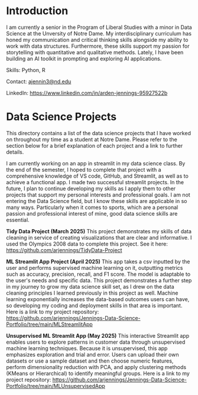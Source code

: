

Introduction
======================================
I am currently a senior in the Program of Liberal Studies with a minor in Data Science at the Unversity of Notre Dame. My interdisciplinary curriculum has honed my communication and critical thinking skills alongside my ability to work with data structures. Furthermore, these skills support my passion for storytelling with quantitative and qualitative methods. Lately, I have been building an AI toolkit in prompting and exploring AI applications. 

Skills: Python, R

Contact: ajennin3@nd.edu

LinkedIn: https://www.linkedin.com/in/arden-jennings-95927522b 


Data Science Projects
======================================

This directory contains a list of the data science projects that I have worked on throughout my time as a student at Notre Dame. Please refer to the section below for a brief explanation of each project and a link to further details.

I am currently working on an app in streamlit in my data science class. By the end of the semester, I hoped to complete that project with a comprehensive knowledge of VS code, GitHub, and Streamlit, as well as to achieve a functional app. I made two successful streamlit projects. In the future, I plan to continue developing my skills as I apply them to other projects that support my personal interests and professional goals. I am not entering the Data Science field, but I know these skills are applicable in so many ways. Particularly when it comes to sports, which are a personal passion and professional interest of mine, good data science skills are essential.

**Tidy Data Project (March 2025)** 
This project demonstrates my skills of data cleaning in service of creating visualizations that are clear and informative. I used the Olympics 2008 data to complete this project.
See it here: [https://github.com/arjennings/TidyData-Project ](https://github.com/arjennings/Jennings-Data-Science-Portfolio/tree/main/TidyData-Project-main)

**ML Streamlit App Project (April 2025)**
This app takes a csv inputted by the user and performs supervised machine learning on it, outputting metrics such as accuracy, precision, recall, and F1 score. The model is adaptable to the user's needs and specific data. This project demonstrates a further step in my journey to grow my data science skill set, as I drew on the data cleaning principles I learned previously in this project as well. Machine learning exponentially increases the data-based outcomes users can have, so developing my coding and deployment skills in that area is important. 
Here is a link to my project repository: https://github.com/arjennings/Jennings-Data-Science-Portfolio/tree/main/MLStreamlitApp

**Unsupervised ML Streamlit App (May 2025)**
This interactive Streamlit app enables users to explore patterns in customer data through unsupervised machine learning techniques. Because it is unsupervised, this app emphasizes exploration and trial and error. Users can upload their own datasets or use a sample dataset and then choose numeric features, perform dimensionality reduction with PCA, and apply clustering methods (KMeans or Hierarchical) to identify meaningful groups.
Here is a link to my project repository: https://github.com/arjennings/Jennings-Data-Science-Portfolio/tree/main/MLUnsupervisedApp


